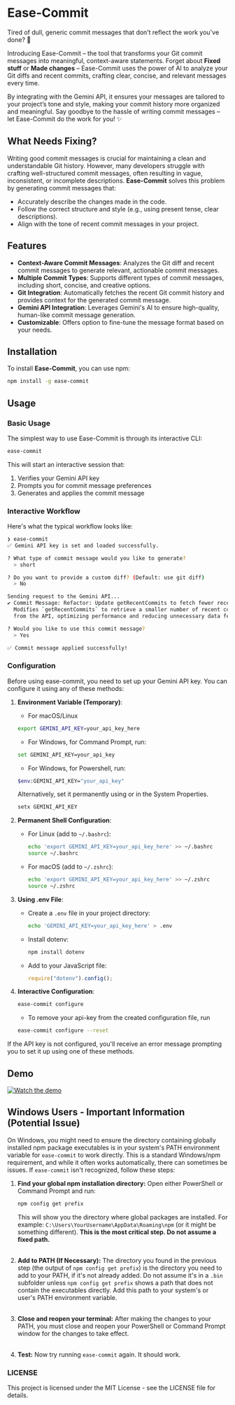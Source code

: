 # Ease-Commit

Tired of dull, generic commit messages that don’t reflect the work you've done? 🚀

Introducing Ease-Commit – the tool that transforms your Git commit messages into meaningful, context-aware statements. Forget about **Fixed stuff** or **Made changes** – Ease-Commit uses the power of AI to analyze your Git diffs and recent commits, crafting clear, concise, and relevant messages every time.

By integrating with the Gemini API, it ensures your messages are tailored to your project’s tone and style, making your commit history more organized and meaningful. Say goodbye to the hassle of writing commit messages – let Ease-Commit do the work for you! ✨

## What Needs Fixing?

Writing good commit messages is crucial for maintaining a clean and understandable Git history. However, many developers struggle with crafting well-structured commit messages, often resulting in vague, inconsistent, or incomplete descriptions. **Ease-Commit** solves this problem by generating commit messages that:
- Accurately describe the changes made in the code.
- Follow the correct structure and style (e.g., using present tense, clear descriptions).
- Align with the tone of recent commit messages in your project.

## Features

- **Context-Aware Commit Messages**: Analyzes the Git diff and recent commit messages to generate relevant, actionable commit messages.
- **Multiple Commit Types**: Supports different types of commit messages, including short, concise, and creative options.
- **Git Integration**: Automatically fetches the recent Git commit history and provides context for the generated commit message.
- **Gemini API Integration**: Leverages Gemini's AI to ensure high-quality, human-like commit message generation.
- **Customizable**: Offers option to fine-tune the message format based on your needs.

## Installation

To install **Ease-Commit**, you can use npm:

```bash
npm install -g ease-commit
```

## Usage

### Basic Usage

The simplest way to use Ease-Commit is through its interactive CLI:

```bash
ease-commit
```

This will start an interactive session that:
1. Verifies your Gemini API key
2. Prompts you for commit message preferences
3. Generates and applies the commit message

### Interactive Workflow

Here's what the typical workflow looks like:

```bash
❯ ease-commit
✅ Gemini API key is set and loaded successfully.

? What type of commit message would you like to generate? 
  > short

? Do you want to provide a custom diff? (Default: use git diff)
  > No

Sending request to the Gemini API...
✔ Commit Message: Refactor: Update getRecentCommits to fetch fewer recent commits
  Modifies `getRecentCommits` to retrieve a smaller number of recent commits (3 instead of 5) 
  from the API, optimizing performance and reducing unnecessary data fetching.

? Would you like to use this commit message?
  > Yes

✅ Commit message applied successfully!
```

### Configuration

Before using ease-commit, you need to set up your Gemini API key. You can configure it using any of these methods:

1. **Environment Variable (Temporary)**:
   - For macOS/Linux
   ```bash
   export GEMINI_API_KEY=your_api_key_here
   ```
   - For Windows, for Command Prompt, run:
   ```bash
   set GEMINI_API_KEY=your_api_key
   ```
   - For Windows, for Powershell, run:
   ```bash
   $env:GEMINI_API_KEY="your_api_key"
   ```
   Alternatively, set it permanently using or in the System Properties.
    ```bash
   setx GEMINI_API_KEY
   ```

2. **Permanent Shell Configuration**:
   - For Linux (add to `~/.bashrc`):
     ```bash
     echo 'export GEMINI_API_KEY=your_api_key_here' >> ~/.bashrc
     source ~/.bashrc
     ```
   - For macOS (add to `~/.zshrc`):
     ```bash
     echo 'export GEMINI_API_KEY=your_api_key_here' >> ~/.zshrc
     source ~/.zshrc
     ```

3. **Using .env File**:
   - Create a `.env` file in your project directory:
     ```bash
     echo 'GEMINI_API_KEY=your_api_key_here' > .env
     ```
   - Install dotenv:
     ```bash
     npm install dotenv
     ```
   - Add to your JavaScript file:
     ```javascript
     require("dotenv").config();
     ```

4. **Interactive Configuration**:
   ```bash
   ease-commit configure
   ```
   - To remove your api-key from the created configuration file, run
   ```bash
   ease-commit configure --reset
   ```

If the API key is not configured, you'll receive an error message prompting you to set it up using one of these methods.

## Demo
[![Watch the demo](https://img.youtube.com/vi/enhOTrQUX3I/0.jpg)](https://www.youtube.com/watch?v=enhOTrQUX3I)

## Windows Users - Important Information (Potential Issue)

On Windows, you might need to ensure the directory containing globally installed npm package executables is in your system's PATH environment variable for `ease-commit` to work directly. This is a standard Windows/npm requirement, and while it often works automatically, there can sometimes be issues.  If `ease-commit` isn't recognized, follow these steps:

1. **Find your global npm installation directory:** Open either PowerShell or Command Prompt and run:

   ```bash
   npm config get prefix
   ```

   This will show you the directory where global packages are installed. For example: `C:\Users\YourUsername\AppData\Roaming\npm` (or it might be something different).  **This is the most critical step.  Do not assume a fixed path.** <br> <br>

2. **Add to PATH (If Necessary):** The directory you found in the previous step (the output of `npm config get prefix`) is the directory you need to add to your PATH, if it's not already added.  Do not assume it's in a `.bin` subfolder unless `npm config get prefix` shows a path that does not contain the executables directly. Add this path to your system's or user's PATH environment variable. <br> <br>

3. **Close and reopen your terminal:** After making the changes to your PATH, you must close and reopen your PowerShell or Command Prompt window for the changes to take effect. <br> <br>

4. **Test:** Now try running `ease-commit` again. It should work.

### LICENSE
This project is licensed under the MIT License - see the LICENSE file for details.
